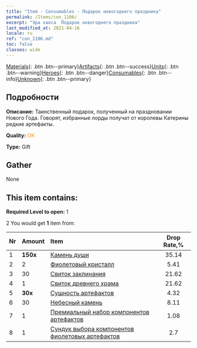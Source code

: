 ```yaml
---
title: "Item - Consumables - Подарок новогоднего праздника"
permalink: /Items/con_1106/
excerpt: "Эра хаоса  Подарок новогоднего праздника"
last_modified_at: 2021-04-16
locale: ru
ref: "con_1106.md"
toc: false
classes: wide
---
```

 [Materials](/ru/Items/){: .btn .btn--primary}[Artifacts](/ru/Items/Artifacts/){: .btn .btn--success}[Units](/ru/Items/Units/){: .btn .btn--warning}[Heroes](/ru/Items/Heroes/){: .btn .btn--danger}[Consumables](/ru/Items/Consumables/){: .btn .btn--info}[Unknown](/ru/Items/Unknown/){: .btn .btn--primary}

## Подробности
 **Описание:** Таинственный подарок, полученный на праздновании Нового Года. Говорят, избранные лорды получат от королевы Катерины редкие артефакты.

 **Quality:** <span style="color: #FF8C00">OK</span>

 **Type:** Gift

## Gather

  None

## This item contains:

 **Required Level to open:** 1

 2 You would get **1** item  from:

  | Nr | Amount |     Item    | Drop Rate,% |
  |:---|:-------|:------------|:---------:|
  | 1 |  **150x** | [Камень души ](/ru/Items/con_923/) | 35.14 | 
  | 2 | 2 | [Фиолетовый кристалл](/ru/Items/con_720/) | 5.41 | 
  | 3 | 30 | [Свиток заклинания](/ru/Items/con_694/) | 21.62 | 
  | 4 | 1 | [Свиток древнего храма](/ru/Items/con_697/) | 21.62 | 
  | 5 |  **30x** | [Сущность артефактов](/ru/Items/con_905/) | 4.32 | 
  | 6 | 30 | [Небесный камень](/ru/Items/art_188/) | 8.11 | 
  | 7 | 1 | [Премиальный набор компонентов артефактов](/ru/Items/con_1507/) | 1.08 | 
  | 8 | 1 | [Сундук выбора компонентов фиолетовых артефактов](/ru/Items/con_1612/) | 2.7 | 

